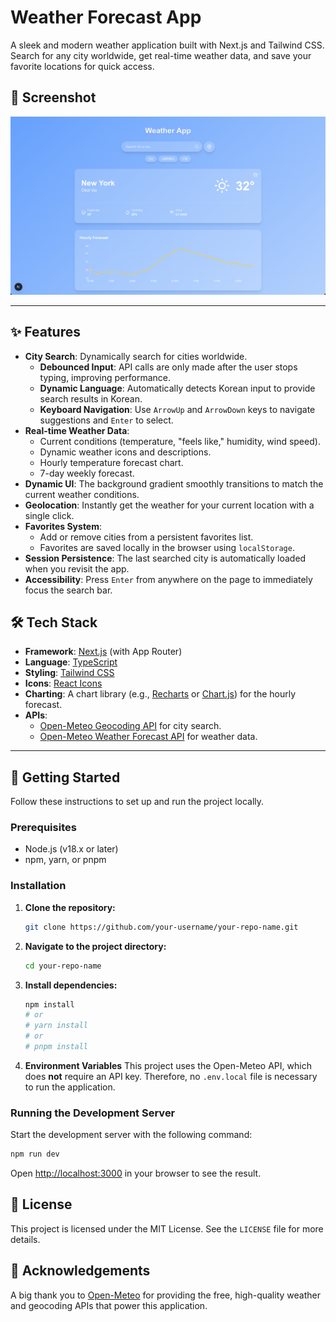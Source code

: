 # Weather Forecast App

A sleek and modern weather application built with Next.js and Tailwind CSS. Search for any city worldwide, get real-time weather data, and save your favorite locations for quick access.

## 📸 Screenshot

![App Screenshot](screenshots/app-screenshot.png)

-----

## ✨ Features

  * **City Search**: Dynamically search for cities worldwide.
      * **Debounced Input**: API calls are only made after the user stops typing, improving performance.
      * **Dynamic Language**: Automatically detects Korean input to provide search results in Korean.
      * **Keyboard Navigation**: Use `ArrowUp` and `ArrowDown` keys to navigate suggestions and `Enter` to select.
  * **Real-time Weather Data**:
      * Current conditions (temperature, "feels like," humidity, wind speed).
      * Dynamic weather icons and descriptions.
      * Hourly temperature forecast chart.
      * 7-day weekly forecast.
  * **Dynamic UI**: The background gradient smoothly transitions to match the current weather conditions.
  * **Geolocation**: Instantly get the weather for your current location with a single click.
  * **Favorites System**:
      * Add or remove cities from a persistent favorites list.
      * Favorites are saved locally in the browser using `localStorage`.
  * **Session Persistence**: The last searched city is automatically loaded when you revisit the app.
  * **Accessibility**: Press `Enter` from anywhere on the page to immediately focus the search bar.

## 🛠️ Tech Stack

  * **Framework**: [Next.js](https://nextjs.org/) (with App Router)
  * **Language**: [TypeScript](https://www.typescriptlang.org/)
  * **Styling**: [Tailwind CSS](https://tailwindcss.com/)
  * **Icons**: [React Icons](https://react-icons.github.io/react-icons/)
  * **Charting**: A chart library (e.g., [Recharts](https://recharts.org/) or [Chart.js](https://www.chartjs.org/)) for the hourly forecast.
  * **APIs**:
      * [Open-Meteo Geocoding API](https://open-meteo.com/en/docs/geocoding-api) for city search.
      * [Open-Meteo Weather Forecast API](https://open-meteo.com/en/docs) for weather data.

-----

## 🚀 Getting Started

Follow these instructions to set up and run the project locally.

### Prerequisites

  * Node.js (v18.x or later)
  * npm, yarn, or pnpm

### Installation

1.  **Clone the repository:**

    ```bash
    git clone https://github.com/your-username/your-repo-name.git
    ```

2.  **Navigate to the project directory:**

    ```bash
    cd your-repo-name
    ```

3.  **Install dependencies:**

    ```bash
    npm install
    # or
    # yarn install
    # or
    # pnpm install
    ```

4.  **Environment Variables**
    This project uses the Open-Meteo API, which does **not** require an API key. Therefore, no `.env.local` file is necessary to run the application.

### Running the Development Server

Start the development server with the following command:

```bash
npm run dev
```

Open [http://localhost:3000](https://www.google.com/search?q=http://localhost:3000) in your browser to see the result.

## 📄 License

This project is licensed under the MIT License. See the `LICENSE` file for more details.

## 🙏 Acknowledgements

A big thank you to [Open-Meteo](https://open-meteo.com/) for providing the free, high-quality weather and geocoding APIs that power this application.